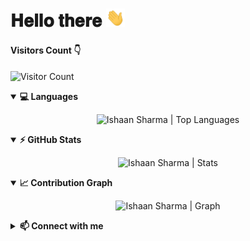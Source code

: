 <h1> 𝐇𝐞𝐥𝐥𝐨 𝐭𝐡𝐞𝐫𝐞 <img src="https://raw.githubusercontent.com/ABSphreak/ABSphreak/master/gifs/Hi.gif" width="30px"></h1>

#### Visitors Count 👇
![Visitor Count](https://profile-counter.glitch.me/{Ishaan-11}/count.svg)

<details open>
    <summary><b>💻 Languages</b></summary>
    <p align="center"> <img src="https://github-readme-stats.vercel.app/api/top-langs/?username=Ishaan-11&&langs_count=10&layout=compact&theme=buefy" alt="Ishaan Sharma | Top Languages" /> </p>
</details>

<details open>
    <summary><b>⚡ GitHub Stats</b></summary>
    <p align="center"> <img src="https://github-readme-stats.vercel.app/api?username=Ishaan-11&count_private=true&show_icons=true&theme=buefy" alt="Ishaan Sharma | Stats" /> </p>
</details>

<details open>
    <summary><b>📈 Contribution Graph</b></summary>
    <p align="center"> <img src="https://activity-graph.herokuapp.com/graph?username=Ishaan-11&bg_color=ffffff&color=7957d5&line=9e4c98&point=403d3d&area=true&hide_border=true" alt="Ishaan Sharma | Graph" width="80%" /> </p>
</details>

<details>
    <summary><b>📫 Connect with me</b></summary>
    <br>
  <div align="center">
    
[![dev.to badge](https://img.shields.io/badge/-ishaan11-%230177B5?style=flat&logo=linkedin)](https://www.linkedin.com/in/ishaan11/)
[![GitHub Ishaan Sharma](https://img.shields.io/github/followers/Ishaan-11?label=Follow&style=social)](https://github.com/Ishaan-11)

  </div>
</details>

<!-- <p align="center">
<img src="https://metrics.lecoq.io/Ishaan-11" alt="Github Metrics">
  <br>
<img src="https://github-readme-streak-stats.herokuapp.com/?user=Ishaan-11" alt="Github Streak Stats">
</p> -->


